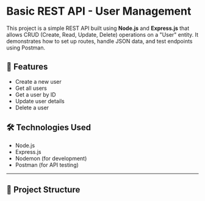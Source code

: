 # Basic REST API - User Management

This project is a simple REST API built using **Node.js** and **Express.js** that allows CRUD (Create, Read, Update, Delete) operations on a "User" entity. It demonstrates how to set up routes, handle JSON data, and test endpoints using Postman.

## 📌 Features

- Create a new user
- Get all users
- Get a user by ID
- Update user details
- Delete a user

## 🛠️ Technologies Used

- Node.js
- Express.js
- Nodemon (for development)
- Postman (for API testing)

---

## 📂 Project Structure

